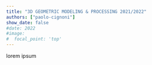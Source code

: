 ```yaml
---
title: "3D GEOMETRIC MODELING & PROCESSING 2021/2022"
authors: ["paolo-cignoni"]
show_date: false
#date: 2022
#image:
#  focal_point: 'top'
---
```


lorem ipsum